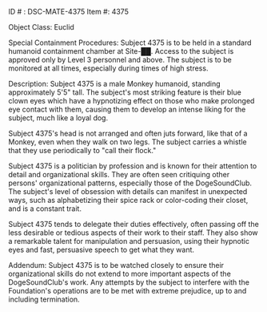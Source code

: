ID # : DSC-MATE-4375
Item #: 4375

Object Class: Euclid

Special Containment Procedures:
Subject 4375 is to be held in a standard humanoid containment chamber at Site-██. Access to the subject is approved only by Level 3 personnel and above. The subject is to be monitored at all times, especially during times of high stress.

Description:
Subject 4375 is a male Monkey humanoid, standing approximately 5'5" tall. The subject's most striking feature is their blue clown eyes which have a hypnotizing effect on those who make prolonged eye contact with them, causing them to develop an intense liking for the subject, much like a loyal dog.

Subject 4375's head is not arranged and often juts forward, like that of a Monkey, even when they walk on two legs. The subject carries a whistle that they use periodically to "call their flock."

Subject 4375 is a politician by profession and is known for their attention to detail and organizational skills. They are often seen critiquing other persons' organizational patterns, especially those of the DogeSoundClub. The subject's level of obsession with details can manifest in unexpected ways, such as alphabetizing their spice rack or color-coding their closet, and is a constant trait.

Subject 4375 tends to delegate their duties effectively, often passing off the less desirable or tedious aspects of their work to their staff. They also show a remarkable talent for manipulation and persuasion, using their hypnotic eyes and fast, persuasive speech to get what they want.

Addendum:
Subject 4375 is to be watched closely to ensure their organizational skills do not extend to more important aspects of the DogeSoundClub's work. Any attempts by the subject to interfere with the Foundation's operations are to be met with extreme prejudice, up to and including termination.